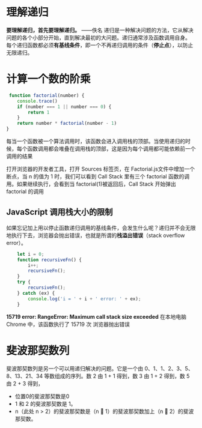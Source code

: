 # 理解递归

**要理解递归，首先要理解递归。**
                                ——佚名
递归是一种解决问题的方法，它从解决问题的各个小部分开始，直到解决最初的大问题。递归通常涉及函数调用自身。
每个递归函数都必须**有基线条件**，即一个不再递归调用的条件（**停止点**），以防止无限递归。

# 计算一个数的阶乘

```js
 function factorial(number) {
    console.trace()
    if (number === 1 || number === 0) {
        return 1
    }
    return number * factorial(number - 1)
}
```

每当一个函数被一个算法调用时，该函数会进入调用栈的顶部。当使用递归的时候，每个函数调用都会堆叠在调用栈的顶部，这是因为每个调用都可能依赖前一个调用的结果

打开浏览器的开发者工具，打开 Sources 标签页，在 Factorial.js文件中增加一个断点，当 n 的值为 1 时，我们可以看到 Call Stack 里有三个 factorial 函数的调用。如果继续执行，会看到当 factorial(1)被返回后，Call Stack 开始弹出 factorial 的调用

##  JavaScript 调用栈大小的限制

如果忘记加上用以停止函数递归调用的基线条件，会发生什么呢？递归并不会无限地执行下去，浏览器会抛出错误，也就是所谓的**栈溢出错误**（stack overflow error）。

```js
    let i = 0;
    function recursiveFn() {
        i++;
        recursiveFn();
    }
    try {
        recursiveFn();
    } catch (ex) {
        console.log('i = ' + i + ' error: ' + ex);
    }
```

**15719 error: RangeError: Maximum call stack size exceeded**  在本地电脑 Chrome 中，该函数执行了 15719 次 浏览器抛出错误

# 斐波那契数列

斐波那契数列是另一个可以用递归解决的问题。它是一个由 0、1、1、2、3、5、8、13、21、34 等数组成的序列。数 2 由 1 + 1 得到，数 3 由 1 + 2 得到，数 5 由 2 + 3 得到，

- 位置0的斐波那契数是0
- 1 和 2 的斐波那契数是 1。
- n（此处 n > 2）的斐波那契数是（n  1）的斐波那契数加上（n  2）的斐波那契数。